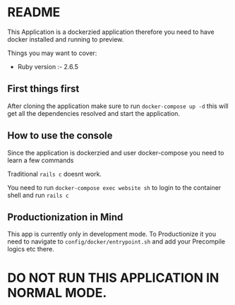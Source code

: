 # README

This Application is a dockerzied application therefore you need to have docker installed and running to preview.

Things you may want to cover:

* Ruby version :- 2.6.5 

## First things first

After cloning the application make sure to run ```docker-compose up -d``` this will get all the dependencies resolved and start the application.

## How to use the console

Since the application is dockerzied and user docker-compose you need to learn a few commands

Traditional ```rails c``` doesnt work.

You need to run ```docker-compose exec website sh``` to login to the container shell and run ```rails c```

## Productionization in Mind

This app is currently only in development mode. To Productionize it you need to navigate to ```config/docker/entrypoint.sh``` and add your Precompile logics etc there.

# DO NOT RUN THIS APPLICATION IN NORMAL MODE.